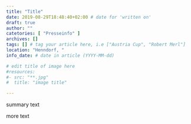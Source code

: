 ```yaml
---
title: "Title"
date: 2019-08-29T18:48:40+02:00 # date for 'written on'
draft: true
author: ""
catetories: [ "Presseinfo" ]
archives: []
tags: [] # tag your article here, i.e ["Austria Cup", "Robert Merl"]
location: "Henndorf, "
info_date: # date in article (YYYY-MM-dd)

# edit title of image here
#resources:
#- src: "**.jpg"
#  title: "image title"

---
```


summary text

<!--more-->

more text